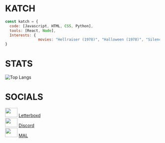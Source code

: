 # KATCH 

```js
const katch = {
  code: [Javascript, HTML, CSS, Python],
  tools: [React, Node],
  Interests: {
               movies: "Hellraiser (1978)", "Halloween (1978)", "Silence of the lambs", "Incantation"
}
```

# STATS
![Top Langs](https://github-readme-stats.vercel.app/api/top-langs/?username=ka-chng&layout=donut&theme=dark)

# SOCIALS
<img src="https://a.ltrbxd.com/logos/letterboxd-decal-dots-pos-rgb.svg" width="40" height="30"> [Letterboxd](https://letterboxd.com/pocketwine) <br>
<img src="https://assets-global.website-files.com/6257adef93867e50d84d30e2/636e0a6a49cf127bf92de1e2_icon_clyde_blurple_RGB.png" width="40" height="30"> [Discord](https://discord.gg/Szp9MQcedr) <br>
<img src="https://upload.wikimedia.org/wikipedia/commons/7/7a/MyAnimeList_Logo.png" width="40" height="30"> [MAL](https://myanimelist.net/profile/v1llian)
